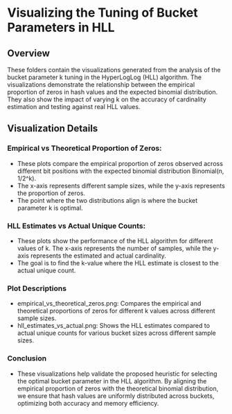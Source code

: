 # Visualizing the Tuning of Bucket Parameters in HLL

## Overview
These folders contain the visualizations generated from the analysis of the bucket parameter k tuning in the HyperLogLog (HLL) algorithm. The visualizations demonstrate the relationship between the empirical proportion of zeros in hash values and the expected binomial distribution. They also show the impact of varying k on the accuracy of cardinality estimation and testing against real HLL values.

## Visualization Details

### Empirical vs Theoretical Proportion of Zeros:
- These plots compare the empirical proportion of zeros observed across different bit positions with the expected binomial distribution Binomial(n, 1/2^k).
- The x-axis represents different sample sizes, while the y-axis represents the proportion of zeros.
- The point where the two distributions align is where the bucket parameter k is optimal.

### HLL Estimates vs Actual Unique Counts:
- These plots show the performance of the HLL algorithm for different values of k. The x-axis represents the number of samples, while the y-axis represents the estimated and actual cardinality.
- The goal is to find the k-value where the HLL estimate is closest to the actual unique count.

### Plot Descriptions
- empirical_vs_theoretical_zeros.png: Compares the empirical and theoretical proportions of zeros for different k values across different sample sizes.
- hll_estimates_vs_actual.png: Shows the HLL estimates compared to actual unique counts for various bucket sizes across different sample sizes.

### Conclusion
- These visualizations help validate the proposed heuristic for selecting the optimal bucket parameter in the HLL algorithm. By aligning the empirical proportion of zeros with the theoretical binomial distribution, we ensure that hash values are uniformly distributed across buckets, optimizing both accuracy and memory efficiency.

